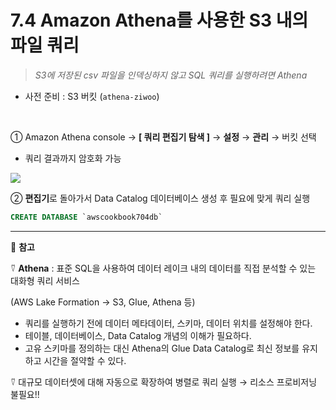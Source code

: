 # 7.4 Amazon Athena를 사용한 S3 내의 파일 쿼리

> _S3에 저장된 csv 파일을 인덱싱하지 않고 SQL 쿼리를 실행하려면 Athena_

- 사전 준비 : S3 버킷 (`athena-ziwoo`)

<br>

① Amazon Athena console → **[ 쿼리 편집기 탐색 ]** → **설정** → **관리** → 버킷 선택

- 쿼리 결과까지 암호화 가능

<img src="https://user-images.githubusercontent.com/70079416/227791122-c93186c4-107c-48b0-9d9a-9e09f7e2c4d5.png" />

② **편집기**로 돌아가서 Data Catalog 데이터베이스 생성 후 필요에 맞게 쿼리 실행

```sql
CREATE DATABASE `awscookbook704db`
```

---

🥕 **참고**

⍢ **Athena** : 표준 SQL을 사용하여 데이터 레이크 내의 데이터를 직접 분석할 수 있는 대화형 쿼리 서비스

(AWS Lake Formation → S3, Glue, Athena 등)

- 쿼리를 실행하기 전에 데이터 메타데이터, 스키마, 데이터 위치를 설정해야 한다.
- 테이블, 데이터베이스, Data Catalog 개념의 이해가 필요하다.
- 고유 스키마를 정의하는 대신 Athena의 Glue Data Catalog로 최신 정보를 유지하고 시간을 절약할 수 있다.

⍢ 대규모 데이터셋에 대해 자동으로 확장하여 병렬로 쿼리 실행 → 리소스 프로비저닝 불필요!!
